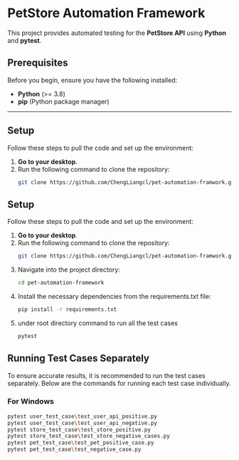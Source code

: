 # PetStore Automation Framework

This project provides automated testing for the **PetStore API** using **Python** and **pytest**.

## Prerequisites

Before you begin, ensure you have the following installed:

- **Python** (>= 3.8)
- **pip** (Python package manager)

---

## Setup

Follow these steps to pull the code and set up the environment:

1. **Go to your desktop**.
2. Run the following command to clone the repository:
   ```bash
   git clone https://github.com/ChengLiangcl/pet-automation-framwork.git

## Setup

Follow these steps to pull the code and set up the environment:

1. **Go to your desktop**.
2. Run the following command to clone the repository:
   ```bash
   git clone https://github.com/ChengLiangcl/pet-automation-framwork.git
3. Navigate into the project directory:
   ```bash
   cd pet-automation-framework

4. Install the necessary dependencies from the requirements.txt file:
    ```bash
   pip install -r requirements.txt
6. under root directory command to run all the test cases
    ```bash
    pytest

## Running Test Cases Separately

To ensure accurate results, it is recommended to run the test cases separately. Below are the commands for running each test case individually.

### For Windows
```bash
pytest user_test_case\test_user_api_positive.py
pytest user_test_case\test_user_api_negative.py
pytest store_test_case\test_store_positive.py
pytest store_test_case\test_store_negative_cases.py
pytest pet_test_case\test_pet_positive_case.py
pytest pet_test_case\test_negative_case.py
